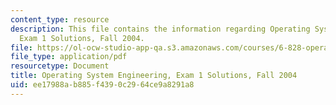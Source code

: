 ```yaml
---
content_type: resource
description: This file contains the information regarding Operating System Engineering,
  Exam 1 Solutions, Fall 2004.
file: https://ol-ocw-studio-app-qa.s3.amazonaws.com/courses/6-828-operating-system-engineering-fall-2012/ee17988ab885f4390c2964ce9a8291a8_MIT6_828F12_q04_1_sol.pdf
file_type: application/pdf
resourcetype: Document
title: Operating System Engineering, Exam 1 Solutions, Fall 2004
uid: ee17988a-b885-f439-0c29-64ce9a8291a8
---
```

